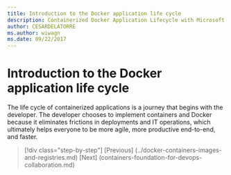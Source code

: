 ```yaml
---
title: Introduction to the Docker application life cycle
description: Containerized Docker Application Lifecycle with Microsoft Platform and Tools
author: CESARDELATORRE
ms.author: wiwagn
ms.date: 09/22/2017
---
```

# Introduction to the Docker application life cycle
 
The life cycle of containerized applications is a journey that begins with the developer. The developer chooses to implement containers and Docker because it eliminates frictions in deployments and IT operations, which ultimately helps everyone to be more agile, more productive end-to-end, and faster.

>[!div class="step-by-step"]
[Previous] (../docker-containers-images-and-registries.md)
[Next] (containers-foundation-for-devops-collaboration.md)
